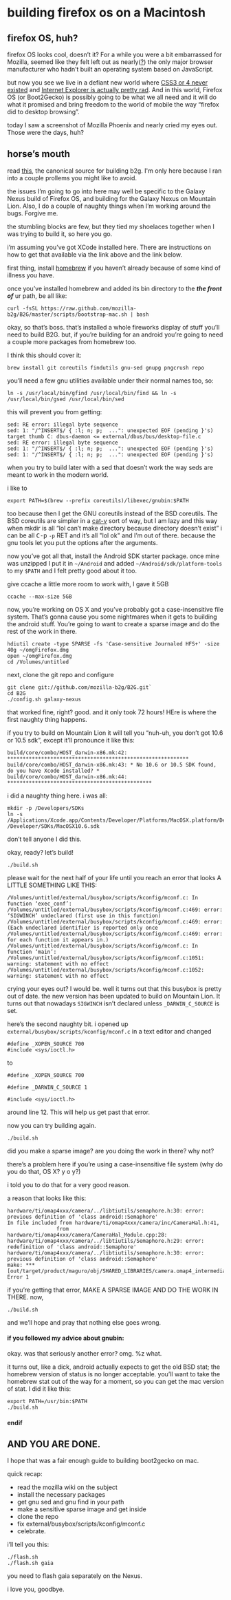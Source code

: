 # building firefox os on a Macintosh

## firefox OS, huh?

firefox OS looks cool, doesn’t it? For a while you were a bit embarrassed for
Mozilla, seemed like they felt left out as
nearly([?](http://www.opera.com/)) the only major browser
manufacturer who hadn’t built an operating system based on JavaScript.

but now you see we live in a defiant new world where [CSS3 or 4 never
existed](http://www.xanthir.com/b4Ko0) and [Internet Explorer is actually pretty
rad](http://browseryoulovedtohate.com/testimonials).  And in this world, Firefox
OS (or Boot2Gecko) is possibly going to be what we all need and it will do what
it promised and bring freedom to the world of mobile the way “firefox did to
desktop browsing”.

today I saw a screenshot of Mozilla Phoenix and nearly cried my eyes out.
Those were the days, huh?

## horse’s mouth

read
[this](https://developer.mozilla.org/en-US/docs/Mozilla/Boot_to_Gecko/Firefox_OS_build_prerequisites?redirectlocale=en-US&redirectslug=Mozilla%2FBoot_to_Gecko%2FB2G_build_prerequisites),
the canonical source for building b2g. I'm only here because I ran into a couple
prollems you might
like to avoid.

the issues I’m going to go into here may well be specific to the Galaxy Nexus
build of Firefox OS, and building for the Galaxy Nexus on Mountain Lion. Also,
I do a couple of naughty things when I’m working around the bugs. Forgive me.

the stumbling blocks are few, but they tied my shoelaces together when I was
trying to build it, so here you go.

i’m assuming you’ve got XCode installed here. There are instructions on how to
get that available via the link above and the link below.

first thing, install [homebrew](http://mxcl.github.com/homebrew/) if you
haven’t already because of some kind of illness you have.

once you’ve installed homebrew and added its bin directory to the
***the front of*** ur path, be all like:

```
curl -fsSL https://raw.github.com/mozilla-b2g/B2G/master/scripts/bootstrap-mac.sh | bash
```


okay, so that’s boss. that’s installed a whole fireworks display of stuff you’ll
need to build B2G. but, if you’re building for an android you’re going to need a
couple more packages from homebrew too.

I think this should cover it:

```
brew install git coreutils findutils gnu-sed gnupg pngcrush repo
```


you’ll need a few gnu utilities available under their normal names too, so:

```
ln -s /usr/local/bin/gfind /usr/local/bin/find && ln -s /usr/local/bin/gsed /usr/local/bin/sed
```


this will prevent you from getting:

```
sed: RE error: illegal byte sequence
sed: 1: "/^INSERT$/ { :l; n; p;  ...": unexpected EOF (pending }'s)
target thumb C: dbus-daemon <= external/dbus/bus/desktop-file.c
sed: RE error: illegal byte sequence
sed: 1: "/^INSERT$/ { :l; n; p;  ...": unexpected EOF (pending }'s)
sed: 1: "/^INSERT$/ { :l; n; p;  ...": unexpected EOF (pending }'s)
```


when you try to build later with a sed that doesn’t work the way seds are meant
to work in the modern world.

i like to

```
export PATH=$(brew --prefix coreutils)/libexec/gnubin:$PATH
```

too because then I get the GNU coreutils instead of the BSD coreutils. The BSD
coreutils are simpler in a [cat-v](http://cat-v.org/) sort of way, but I am lazy
and this way when mkdir is all “lol can’t make directory because directory
doesn’t exist” i can be all <kbd>C-p</kbd>  `-p` RET and it’s all "lol ok" and
I’m out of there. because the gnu tools let you put the options after the
arguments.

now you’ve got all that, install the Android SDK starter package. once mine was
unzipped I put it in `~/Android` and added `~/Android/sdk/platform-tools` to my
`$PATH` and I felt pretty good about it too.

give ccache a little more room to work with, I gave it 5GB

```
ccache --max-size 5GB
```


now, you’re working on OS X and you’ve probably got a case-insensitive file
system. That’s gonna cause you some nightmares when it gets to building the
android stuff. You’re going to want to create a sparse image and do the rest
of the work in there.

```
hdiutil create -type SPARSE -fs 'Case-sensitive Journaled HFS+' -size 40g ~/omgFirefox.dmg
open ~/omgFirefox.dmg
cd /Volumes/untitled
```



next, clone the git repo and configure

```
git clone git://github.com/mozilla-b2g/B2G.git`
cd B2G
./config.sh galaxy-nexus

```

that worked fine, right? good. and it only took 72 hours! HEre is where the
first naughty thing happens.

if you try to build on Mountain Lion it will tell you “nuh-uh, you don’t got
10.6 or 10.5 sdk”, except it’ll pronounce it like this:

```
build/core/combo/HOST_darwin-x86.mk:42: ***********************************************************
build/core/combo/HOST_darwin-x86.mk:43: * No 10.6 or 10.5 SDK found, do you have Xcode installed? *
build/core/combo/HOST_darwin-x86.mk:44: ***********************************************
```

i did a naughty thing here. i was all:

```
mkdir -p /Developers/SDKs
ln -s /Applications/Xcode.app/Contents/Developer/Platforms/MacOSX.platform/Developer/SDKs/MacOSX10.7.sdk /Developer/SDKs/MacOSX10.6.sdk

```

don’t tell anyone I did this.

okay, ready? let’s build!

```
./build.sh
```


please wait for the next half of your life until you reach an error that looks
A LITTLE SOMETHING LIKE THIS:

```
/Volumes/untitled/external/busybox/scripts/kconfig/mconf.c: In function ‘exec_conf’:
/Volumes/untitled/external/busybox/scripts/kconfig/mconf.c:469: error: ‘SIGWINCH’ undeclared (first use in this function)
/Volumes/untitled/external/busybox/scripts/kconfig/mconf.c:469: error: (Each undeclared identifier is reported only once
/Volumes/untitled/external/busybox/scripts/kconfig/mconf.c:469: error: for each function it appears in.)
/Volumes/untitled/external/busybox/scripts/kconfig/mconf.c: In function ‘main’:
/Volumes/untitled/external/busybox/scripts/kconfig/mconf.c:1051: warning: statement with no effect
/Volumes/untitled/external/busybox/scripts/kconfig/mconf.c:1052: warning: statement with no effect
```

crying your eyes out? I would be. well it turns out that this busybox is pretty
out of date. the new version has been updated to build on Mountain Lion. It
turns out that nowadays `SIGWINCH` isn’t declared unless `_DARWIN_C_SOURCE` is
set.

here’s the second naughty bit. i opened up
`external/busybox/scripts/kconfig/mconf.c` in a text editor and changed

```
#define _XOPEN_SOURCE 700
#include <sys/ioctl.h>
```


to

```
#define _XOPEN_SOURCE 700

#define _DARWIN_C_SOURCE 1

#include <sys/ioctl.h>
```


around line 12. This will help us get past that error.

now you can try building again.

```
./build.sh
```


did you make a sparse image? are you doing the work in there? why not?

there’s a problem here if you’re using a case-insensitive file system
(why do you do that, OS X? y o y?)

i told you to do that for a very good reason.

a reason that looks like this:

```
hardware/ti/omap4xxx/camera/../libtiutils/semaphore.h:30: error: previous definition of 'class android::Semaphore'
In file included from hardware/ti/omap4xxx/camera/inc/CameraHal.h:41,
                from hardware/ti/omap4xxx/camera/CameraHal_Module.cpp:28:
hardware/ti/omap4xxx/camera/../libtiutils/Semaphore.h:29: error: redefinition of 'class android::Semaphore'
hardware/ti/omap4xxx/camera/../libtiutils/semaphore.h:30: error: previous definition of 'class android::Semaphore'
make: *** [out/target/product/maguro/obj/SHARED_LIBRARIES/camera.omap4_intermediates/CameraHal_Module.o] Error 1
```

if you’re getting that error, MAKE A SPARSE IMAGE AND DO THE WORK IN THERE. now,

```
./build.sh
```


and we’ll hope and pray that nothing else goes wrong.

#### if you followed my advice about gnubin:

okay. was that seriously another error? omg. %z what.

it turns out, like a dick, android actually expects to get the old BSD stat; the
homebrew version of status is no longer acceptable. you’ll want to take the
homebrew stat out of the way for a moment, so you can get the mac version of
stat. I did it like this:

```
export PATH=/usr/bin:$PATH
./build.sh

```

#### endif

## AND YOU ARE DONE.

I hope that was a fair enough guide to building boot2gecko on mac.

quick recap:


* read the mozilla wiki on the subject
* install the necessary packages
* get gnu sed and gnu find in your path
* make a sensitive sparse image and get inside
* clone the repo
* fix external/busybox/scripts/kconfig/mconf.c
* celebrate.



i’ll tell you this:

```
./flash.sh
./flash.sh gaia
```


you need to flash gaia separately on the Nexus.

i love you, goodbye.

